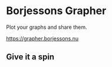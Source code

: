 # Borjessons Grapher

Plot your graphs and share them.

https://grapher.borjessons.nu

## Give it a spin